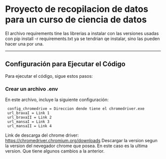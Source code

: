 # Proyecto de recopilacion de datos para un curso de ciencia de datos

El archivo requirements tine las librerias a instalar con las versiones usadas con pip install -r requirements.txt
ya se tendrian qe instalar, sino las pueden hacer una por una.

---

## Configuración para Ejecutar el Código

Para ejecutar el código, sigue estos pasos:

### Crear un archivo .env

En este archivo, incluye la siguiente configuración:

     config_chromedrive = Direccion dende tiene el chromedriver.exe
     url_bravaI = Link 1
     url_bravaII = Link 2
     url_mansaI = Link 3
     url_mansaII = Link 4

Link de descarga del chrome driver: https://chromedriver.chromium.org/downloads
               Descargar la version segun la version del nevegador chrome que posea.
               En este caso es la ultima version. Que tiene algunos cambios a la 
               anterior.

